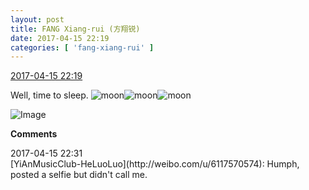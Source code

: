 ```yaml
---
layout: post
title: FANG Xiang-rui (方翔锐)
date: 2017-04-15 22:19
categories: [ 'fang-xiang-rui' ]
---
```


<div class="weibo-info">
  <a href="http://weibo.com/6117583008/EEFp6y4d4">2017-04-15 22:19</a>
</div>

Well, time to sleep. ![moon](http://img.t.sinajs.cn/t4/appstyle/expression/ext/normal/b9/moon.gif)![moon](http://img.t.sinajs.cn/t4/appstyle/expression/ext/normal/b9/moon.gif)![moon](http://img.t.sinajs.cn/t4/appstyle/expression/ext/normal/b9/moon.gif)

<!-- more -->

![Image](http://wx1.sinaimg.cn/mw690/006G0KNGgy1fenq5l5faoj30qo0zkthi.jpg)

**Comments**

<div class="weibo-info">2017-04-15 22:31</div>
[YiAnMusicClub-HeLuoLuo](http://weibo.com/u/6117570574): Humph, posted a selfie but didn't call me.
